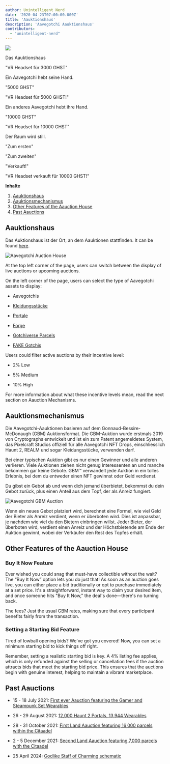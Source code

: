 ```yaml
---
author: Unintelligent Nerd
date: '2020-04-23T07:00:00.000Z'
title: 'Aauktionshaus'
description: 'Aavegotchi Aauktionshaus'
contributors:
  - "unintelligent-nerd"
---
```


<div class="headerImageContainer">
<img class="headerImage" src="/aauction/auctioneer-gotchi.png">
<p class="headerImageText">Das Aauktionshaus</p>
</div>

"VR Headset für 3000 GHST"

Ein Aavegotchi hebt seine Hand.

"5000 GHST"

"VR Headset für 5000 GHST!"

Ein anderes Aavegotchi hebt ihre Hand.

"10000 GHST"

"VR Headset für 10000 GHST"

Der Raum wird still.

"Zum ersten"

"Zum zweiten"

"Verkauft!"

"VR Headset verkauft für 10000 GHST!"

<div class="contentsBox">

**Inhalte**

<ol>
<li><a href=#aauction-house>Aauktionshaus</a></li>
<li><a href=#aauction-mechanisms>Aauktionsmechanismus</a></li>
<li><a href=#other-features-of-the-aauction-house>Other Features of the Aauction House</a></li>
<li><a href=#past-aauctions>Past Aauctions</a></li>
</ol>

</div>

## Aauktionshaus

Das Auktionshaus ist der Ort, an dem Aauktionen stattfinden. It can be found [here](https://dapp.aavegotchi.com/auction?status=live&itemType=all).

<img class="bodyImage" src="/aauction/aavegotchi-auction-house.png" alt="Aavegotchi Auction House" />

At the top left corner of the page, users can switch between the display of live auctions or upcoming auctions.

On the left corner of the page, users can select the type of Aavegotchi assets to display:

* Aavegotchis

* [Kleidungsstücke](/wearables)

* [Portale](/portals)

* [Forge](/forge)

* [Gotchiverse Parcels](/gotchiverse#realm-parcel-sizes)

* [FAKE Gotchis](https://www.fakegotchis.com/)

Users could filter active auctions by their incentive level:

* 2% Low

* 5% Medium

* 10% High

For more information about what these incentive levels mean, read the next section on Aauction Mechanisms.

## Aauktionsmechanismus

Die Aavegotchi-Aauktionen basieren auf dem Gonnaud-Bessire-McDonaugh (GBM) Auktionsformat. Die GBM-Auktion wurde erstmals 2019 von Cryptographs entwickelt und ist ein zum Patent angemeldetes System, das Pixelcraft Studios offiziell für alle Aavegotchi NFT Drops, einschliesslich Haunt 2, REALM und sogar Kleidungsstücke, verwenden darf.

Bei einer typischen Auktion gibt es nur einen Gewinner und alle anderen verlieren. Viele Auktionen ziehen nicht genug Interessenten an und manche bekommen gar keine Gebote. GBM™ verwandelt jede Auktion in ein tolles Erlebnis, bei dem du entweder einen NFT gewinnst oder Geld verdienst.

Du gibst ein Gebot ab und wenn dich jemand überbietet, bekommst du dein Gebot zurück, plus einen Anteil aus dem Topf, der als Anreiz fungiert.

<img class = "bodyImage" src = "/aauction/gbm-auction.png" alt = "Aavegotchi GBM Auction" />

Wenn ein neues Gebot platziert wird, berechnet eine Formel, wie viel Geld der Bieter als Anreiz verdient, wenn er überboten wird. Dies ist anpassbar, je nachdem wie viel du den Bietern einbringen willst. Jeder Bieter, der überboten wird, verdient einen Anreiz und der Höchstbietende am Ende der Auktion gewinnt, wobei der Verkäufer den Rest des Topfes erhält.

## Other Features of the Aauction House

### Buy It Now Feature

Ever wished you could snag that must-have collectible without the wait? The “Buy It Now” option lets you do just that! As soon as an auction goes live, you can either place a bid traditionally or opt to purchase immediately at a set price. It's a straightforward, instant way to claim your desired item, and once someone hits "Buy It Now," the deal's done—there's no turning back.

The fees? Just the usual GBM rates, making sure that every participant benefits fairly from the transaction.

### Setting a Starting Bid Feature

Tired of lowball opening bids? We've got you covered! Now, you can set a minimum starting bid to kick things off right.

Remember, setting a realistic starting bid is key. A 4% listing fee applies, which is only refunded against the selling or cancellation fees if the auction attracts bids that meet the starting bid price. This ensures that the auctions begin with genuine interest, helping to maintain a vibrant marketplace.

## Past Aauctions

* 15 - 18 July 2021: [First ever Aauction featuring the Gamer and Steampunk Set Wearables](https://aavegotchi.medium.com/aavegotchi-bid-to-earn-auctions-are-coming-to-polygon-4bf26a09db29)

* 26 - 29 August 2021: [12,000 Haunt 2 Portals, 13,944 Wearables](https://aavegotchi.medium.com/the-ultimate-guide-to-aavegotchi-haunt-2-8bd086f9026c)

* 28 - 31 October 2021: [First Land Aauction featuring 16,000 parcels within the Citaadel](https://aavegotchi.medium.com/the-ultimate-guide-to-aavegotchi-land-sale-1-coming-this-halloween-4af9134236f3)

* 2 - 5 December 2021: [Second Land Aauction featuring 7,000 parcels with the Citaadel](https://aavegotchi.medium.com/second-gotchiverse-land-sale-confirmed-to-begin-december-2nd-8bc7b7dd9957)

* 25 April 2024: [Godlike Staff of Charming schematic](https://blog.aavegotchi.com/3-new-features-now-live-in-the-aavegotchi-auction-house/)